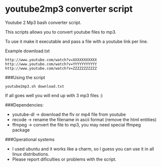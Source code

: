 youtube2mp3 converter script
============================

Youtube 2 Mp3 bash converter script.

This scripts allows you to convert youtube files to mp3.

To use it make it executable and pass a file with a youtube link per line.

Example download.txt

    http://www.youtube.com/watch?v=XXXXXXXXXXX
    http://www.youtube.com/watch?v=YYYYYYYYYYY
    http://www.youtube.com/watch?v=ZZZZZZZZZZZ


###Using the script

    youtube2mp3.sh download.txt


If all goes well you will end up with 3 mp3 files :)

###Dependencies:

* youtube-dl -> download the flv or mp4 file from youtube
* recode -> rename the filename in ascii format (remove the html entities)
* ffmpeg -> convert the file to mp3, you may need special ffmpeg package

###Operational systems
* I used ubuntu and it works like a charm, so I guess you can use it in all
  linux distributions.
* Please report dificulties or problems with the script.

